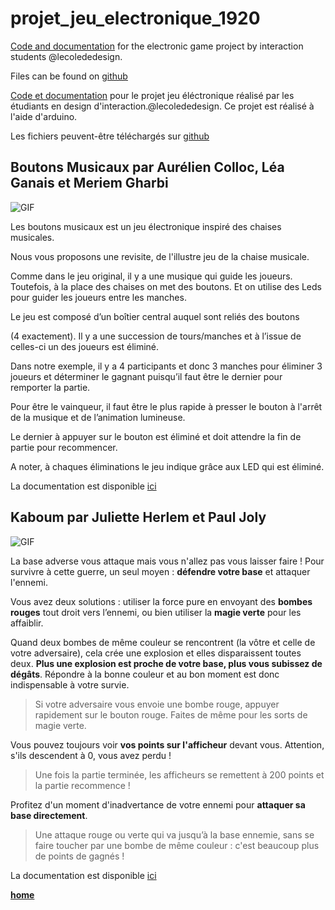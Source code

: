 # projet_jeu_electronique_1920

[Code and documentation](https://github.com/AtelierNum/projet_jeu_electronique_1920) for the electronic game project by interaction students @lecolededesign.

Files can be found on [github](https://github.com/AtelierNum/projet_jeu_electronique_1920)

[Code et documentation](https://github.com/AtelierNum/projet_jeu_electronique_1920) pour le projet jeu éléctronique réalisé par les étudiants en design d'interaction.@lecolededesign. Ce projet est réalisé à l'aide d'arduino.

Les fichiers peuvent-être téléchargés sur [github](https://github.com/AtelierNum/projet_jeu_electronique_1920)

## Boutons Musicaux par Aurélien Colloc, Léa Ganais et Meriem Gharbi

![GIF](Boutons_musicaux/Boutons_Musicaux_light.gif)

Les boutons musicaux est un jeu électronique inspiré des chaises musicales.

Nous vous proposons une revisite, de l'illustre jeu de la chaise musicale.

Comme dans le jeu original, il y a une musique qui guide les joueurs. Toutefois, à la place des chaises on met des boutons. Et on utilise des Leds pour guider les joueurs entre les manches.

Le jeu est composé d’un boîtier central auquel sont reliés des boutons

(4 exactement). Il y a une succession de tours/manches et à l’issue de celles-ci un des joueurs est éliminé.

Dans notre exemple, il y a 4 participants et donc 3 manches pour éliminer 3 joueurs et déterminer le gagnant puisqu’il faut être le dernier pour remporter la partie.

Pour être le vainqueur, il faut être le plus rapide à presser le bouton à l'arrêt de la musique et de l’animation lumineuse.

Le dernier à appuyer sur le bouton est éliminé et doit attendre la fin de partie pour recommencer.

A noter, à chaques éliminations le jeu indique grâce aux LED qui est éliminé.

La documentation est disponible [ici](Boutons_musicaux/jeu.md)


## Kaboum par Juliette Herlem et Paul Joly

![GIF](Kaboum/Kaboum.gif)


La base adverse vous attaque mais vous n'allez pas vous laisser faire ! Pour survivre à cette guerre, un seul moyen : **défendre votre base** et attaquer l'ennemi. 

Vous avez deux solutions : utiliser la force pure en envoyant des **bombes rouges** tout droit vers l’ennemi, ou bien utiliser la **magie verte** pour les affaiblir.

Quand deux bombes de même couleur se rencontrent (la vôtre et celle de votre adversaire), cela crée une explosion et elles disparaissent toutes deux. 
**Plus une explosion est proche de votre base, plus vous subissez de dégâts**.
Répondre à la bonne couleur et au bon moment est donc indispensable à votre survie. 
> Si votre adversaire vous envoie une bombe rouge, appuyer rapidement sur le bouton rouge. Faites de même pour les sorts de magie verte.

Vous pouvez toujours voir **vos points sur l'afficheur** devant vous. Attention, s'ils descendent à 0, vous avez perdu ! 
> Une fois la partie terminée, les afficheurs se remettent à 200 points et la partie recommence ! 

Profitez d'un moment d'inadvertance de votre ennemi pour **attaquer sa base directement**.
> Une attaque rouge ou verte qui va jusqu’à la base ennemie, sans se faire toucher par une bombe de même couleur : c'est beaucoup plus de points de gagnés !

La documentation est disponible [ici](Kaboum/Notice_de_montage.md)


[**home**](../README.md)
